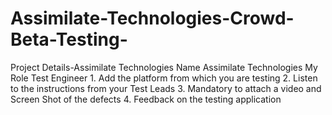 # Assimilate-Technologies-Crowd-Beta-Testing-
Project Details-Assimilate Technologies Name Assimilate Technologies My Role Test Engineer  1. Add the platform from which you are testing 2. Listen to the instructions from your Test Leads 3. Mandatory to attach a video and Screen Shot  of the defects 4. Feedback on the testing application 
